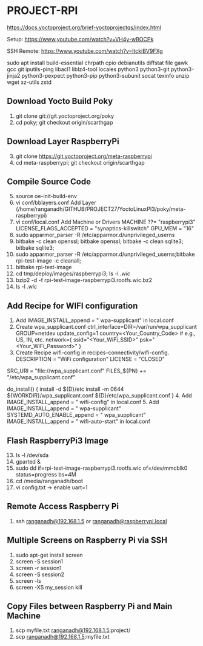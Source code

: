 
# PROJECT-RPI

https://docs.yoctoproject.org/brief-yoctoprojectqs/index.html

Setup: https://www.youtube.com/watch?v=VH4y-wBOCPk

SSH Remote: https://www.youtube.com/watch?v=ltckiBV9FXg

sudo apt install build-essential chrpath cpio debianutils diffstat file gawk gcc git iputils-ping libacl1 liblz4-tool locales python3 python3-git python3-jinja2 python3-pexpect python3-pip python3-subunit socat texinfo unzip wget xz-utils zstd

## Download Yocto Build Poky
1. git clone git://git.yoctoproject.org/poky
2. cd poky; git checkout origin/scarthgap

## Download Layer RaspberryPi
3. git clone https://git.yoctoproject.org/meta-raspberrypi
4. cd meta-raspberrypi; git checkout origin/scarthgap

## Compile Source Code
5. source oe-init-build-env
6. vi conf/bblayers.conf
   Add Layer (/home/ranganadh/GITHUB/PROJECT27/YoctoLinuxPI3/poky/meta-raspberrypi)
7. vi conf/local.conf
   Add Machine or Drivers
   MACHINE ??= "raspberrypi3"
   LICENSE_FLAGS_ACCEPTED = "synaptics-killswitch"
   GPU_MEM = "16"
9. sudo apparmor_parser -R /etc/apparmor.d/unprivileged_userns
10. bitbake -c clean openssl; bitbake openssl; bitbake -c clean sqlite3; bitbake sqlite3;
11. sudo apparmor_parser -R /etc/apparmor.d/unprivileged_userns;bitbake rpi-test-image -c cleanall;
12. bitbake rpi-test-image
13. cd tmp/deploy/images/raspberrypi3; ls -l *.wic*
14. bzip2 -d -f rpi-test-image-raspberrypi3.rootfs.wic.bz2
15. ls -l *.wic*

## Add Recipe for WIFI configuration
1. Add IMAGE_INSTALL_append = " wpa-supplicant" in local.conf
2. Create wpa_supplicant.conf
ctrl_interface=DIR=/var/run/wpa_supplicant GROUP=netdev
update_config=1
country=<Your_Country_Code>  # e.g., US, IN, etc.
network={
    ssid="<Your_WiFi_SSID>"
    psk="<Your_WiFi_Password>"
}
3. Create Recipe wifi-config in recipes-connectivity/wifi-config.
DESCRIPTION = "WiFi configuration"
LICENSE = "CLOSED"

SRC_URI = "file://wpa_supplicant.conf"
FILES_${PN} += "/etc/wpa_supplicant.conf"

do_install() {
    install -d ${D}/etc
    install -m 0644 ${WORKDIR}/wpa_supplicant.conf ${D}/etc/wpa_supplicant.conf
}
4. Add IMAGE_INSTALL_append = " wifi-config" in local.conf
5. Add IMAGE_INSTALL_append = " wpa-supplicant"
       SYSTEMD_AUTO_ENABLE_append = " wpa_supplicant" 
       IMAGE_INSTALL_append = " wifi-auto-start" in local.conf

## Flash RaspberryPi3 Image
13. ls -l /dev/sda
14. gparted &
15. sudo dd if=rpi-test-image-raspberrypi3.rootfs.wic of=/dev/mmcblk0 status=progress bs=4M
16. cd /media/ranganadh/boot
17. vi config.txt -> enable uart=1

## Remote Access Raspberry Pi
1. ssh ranganadh@192.168.1.5 or ranganadh@raspberrypi.local

## Multiple Screens on Raspberry Pi via SSH
1. sudo apt-get install screen
2. screen -S session1
3. screen -r session1
4. screen -S session2
5. screen -ls
6. screen -XS my_session kill

## Copy Files between Raspberry Pi and Main Machine
1. scp myfile.txt ranganadh@192.168.1.5:project/
2. scp ranganadh@192.168.1.5:myfile.txt
